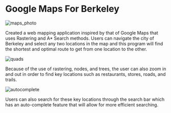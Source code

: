 # Google Maps For Berkeley

![maps_photo](https://user-images.githubusercontent.com/16792195/62328954-5f99ee00-b469-11e9-9389-4634cb5e5ad0.png)


Created a web mapping application inspired by that of Google Maps that uses Rastering and A* Search methods. Users can navigate the city of Berkeley and select any two locations in the map and this program will find the shortest and optimal route to get from one location to the other. 

![quads](https://user-images.githubusercontent.com/16792195/62328986-780a0880-b469-11e9-9a35-2182e4cb9d9a.png)


Because of the use of rastering, nodes, and trees, the user can also zoom in and out in order to find key locations such as restaurants, stores, roads, and trails. 

![autocomplete](https://user-images.githubusercontent.com/16792195/62329007-86582480-b469-11e9-957a-761670dab46e.png)


Users can also search for these key locations through the search bar which has an auto-complete feature that will allow for more efficient searching.






